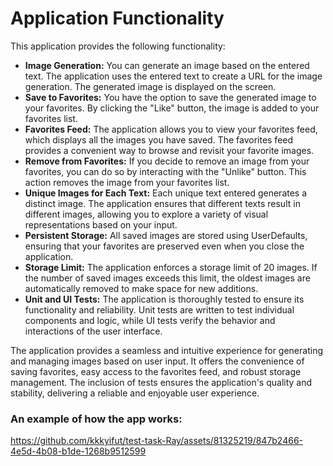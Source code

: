 # Application Functionality
This application provides the following functionality:

* __Image Generation:__ You can generate an image based on the entered text. The application uses the entered text to create a URL for the image generation. The generated image is displayed on the screen.
* __Save to Favorites:__ You have the option to save the generated image to your favorites. By clicking the "Like" button, the image is added to your favorites list.
* __Favorites Feed:__ The application allows you to view your favorites feed, which displays all the images you have saved. The favorites feed provides a convenient way to browse and revisit your favorite images.
* __Remove from Favorites:__ If you decide to remove an image from your favorites, you can do so by interacting with the "Unlike" button. This action removes the image from your favorites list.
* __Unique Images for Each Text:__ Each unique text entered generates a distinct image. The application ensures that different texts result in different images, allowing you to explore a variety of visual representations based on your input.
* __Persistent Storage:__ All saved images are stored using UserDefaults, ensuring that your favorites are preserved even when you close the application.
* __Storage Limit:__ The application enforces a storage limit of 20 images. If the number of saved images exceeds this limit, the oldest images are automatically removed to make space for new additions.
* __Unit and UI Tests:__ The application is thoroughly tested to ensure its functionality and reliability. Unit tests are written to test individual components and logic, while UI tests verify the behavior and interactions of the user interface.

The application provides a seamless and intuitive experience for generating and managing images based on user input. It offers the convenience of saving favorites, easy access to the favorites feed, and robust storage management. The inclusion of tests ensures the application's quality and stability, delivering a reliable and enjoyable user experience.

### An example of how the app works:

https://github.com/kkkyifut/test-task-Ray/assets/81325219/847b2466-4e5d-4b08-b1de-1268b9512599
